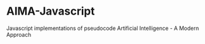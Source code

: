 # AIMA-Javascript

Javascript implementations of pseudocode Artificial Intelligence - A Modern Approach
